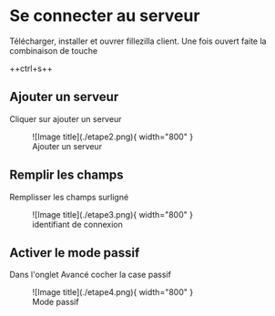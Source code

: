 # Se connecter au serveur
Télécharger, installer et ouvrer fillezilla client. Une fois ouvert faite la combinaison de touche 

++ctrl+s++
## Ajouter un serveur
Cliquer sur ajouter un serveur 
<figure markdown>
  ![Image title](./etape2.png){ width="800" }
  <figcaption>Ajouter un serveur</figcaption>
</figure>

## Remplir les champs

Remplisser les champs surligné
<figure markdown>
  ![Image title](./etape3.png){ width="800" }
  <figcaption>identifiant de connexion</figcaption>
</figure>

## Activer le mode passif

Dans l'onglet Avancé cocher la case passif

<figure markdown>
  ![Image title](./etape4.png){ width="800" }
  <figcaption>Mode passif</figcaption>
</figure>

